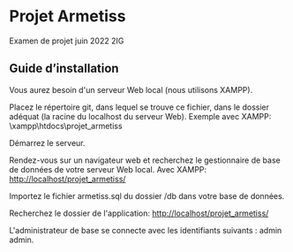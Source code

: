 # Projet Armetiss
Examen de projet juin 2022 2IG

## Guide d’installation
Vous aurez besoin d'un serveur Web local (nous utilisons XAMPP).


Placez le répertoire git, dans lequel se trouve ce fichier, dans le dossier adéquat (la racine du localhost du serveur Web). Exemple avec XAMPP: \xampp\htdocs\projet_armetiss


Démarrez le serveur.


Rendez-vous sur un navigateur web et recherchez le gestionnaire de base de données de votre serveur Web local. Avec XAMPP:
[http://localhost/projet_armetiss/](http://localhost/phpmyadmin/)


Importez le fichier armetiss.sql du dossier /db dans votre base de données.


Recherchez le dossier de l'application: 
[http://localhost/projet_armetiss/](http://localhost/projet_armetiss/)


L'administrateur de base se connecte avec les identifiants suivants : admin admin.
